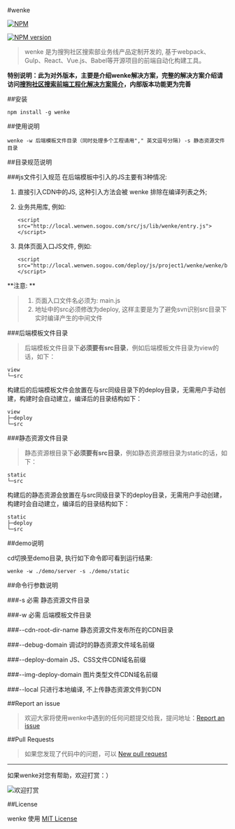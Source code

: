 #wenke

[![NPM](https://nodei.co/npm/wenke.svg?downloads=true)](https://nodei.co/npm/wenke/)

[![NPM version](https://badge.fury.io/js/wenke.svg)](http://badge.fury.io/js/wenke)


> wenke 是为搜狗社区搜索部业务线产品定制开发的, 基于webpack、Gulp、React、Vue.js、Babel等开源项目的前端自动化构建工具。

**特别说明：此为对外版本，主要是介绍wenke解决方案，完整的解决方案介绍请访问[搜狗社区搜索前端工程化解决方案简介](https://github.com/mopduan/wenke/issues/1)，内部版本功能更为完善**

##安装
```
npm install -g wenke
```

##使用说明
```
wenke -w 后端模板文件目录（同时处理多个工程请用"," 英文逗号分隔) -s 静态资源文件目录
```


##目录规范说明

###js文件引入规范
在后端模板中引入的JS主要有3种情况:

1. 直接引入CDN中的JS, 这种引入方法会被 wenke 排除在编译列表之外;

2. 业务共用库, 例如: 

    ```
    <script src="http://local.wenwen.sogou.com/src/js/lib/wenke/entry.js"></script>
    ```

3. 具体页面入口JS文件, 例如:
    
    ```
    <script src="http://local.wenwen.sogou.com/deploy/js/project1/wenke/wenke/bundle.js"></script>
    ```

**注意: **
> 1. 页面入口文件名必须为: main.js
> 2. 地址中的src必须修改为deploy, 这样主要是为了避免svn识别src目录下实时编译产生的中间文件


###后端模板文件目录
> 后端模板文件目录下**必须要有src目录**，例如后端模板文件目录为view的话，如下：

    view
    └─src

  构建后的后端模板文件会放置在与src同级目录下的deploy目录，无需用户手动创建，构建时会自动建立，编译后的目录结构如下：
  
    view
    ├─deploy
    └─src  
    
###静态资源文件目录
> 静态资源根目录下**必须要有src目录**，例如静态资源根目录为static的话，如下：

    static
    └─src

  构建后的静态资源会放置在与src同级目录下的deploy目录，无需用户手动创建，构建时会自动建立，编译后的目录结构如下：
  
    static
    ├─deploy
    └─src  

##demo说明

cd切换至demo目录, 执行如下命令即可看到运行结果: 

```
wenke -w ./demo/server -s ./demo/static

```

##命令行参数说明

###-s  必需
静态资源文件目录

###-w 必需
后端模板文件目录

###--cdn-root-dir-name
静态资源文件发布所在的CDN目录

###--debug-domain
调试时的静态资源文件域名前缀

###--deploy-domain
JS、CSS文件CDN域名前缀

###--img-deploy-domain
图片类型文件CDN域名前缀

###--local
只进行本地编译, 不上传静态资源文件到CDN

##Report an issue
>欢迎大家将使用wenke中遇到的任何问题提交给我，提问地址：<a href="https://github.com/mopduan/wenke/issues" target="_blank">Report an issue</a>


##Pull Requests
>如果您发现了代码中的问题，可以 <a href="https://github.com/mopduan/wenke/compare/" target="_blank">New pull request</a>


---

如果wenke对您有帮助，欢迎打赏：）

![欢迎打赏](https://cloud.githubusercontent.com/assets/675025/20477523/f4bc4a56-b010-11e6-9b55-13138ffcf0bb.png)


##License

wenke 使用 <a href="https://github.com/mopduan/wenke/blob/master/LICENSE" target="_blank" title="wenke use MIT license">MIT License</a>
